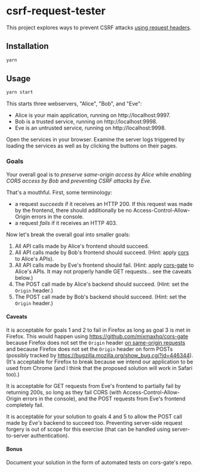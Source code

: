 # csrf-request-tester

This project explores ways to prevent CSRF attacks [using request headers](https://www.owasp.org/index.php/Cross-Site_Request_Forgery_(CSRF)_Prevention_Cheat_Sheet#Verifying_Same_Origin_with_Standard_Headers).

## Installation

```sh
yarn
```

## Usage

```sh
yarn start
```

This starts three webservers, "Alice", "Bob", and "Eve":

  * Alice is your main application, running on http://localhost:9997.
  * Bob is a trusted service, running on http://localhost:9998.
  * Eve is an untrusted service, running on http://localhost:9998.

Open the services in your browser. Examine the server logs triggered by loading the services as well
as by clicking the buttons on their pages.

### Goals

Your overall goal is to _preserve same-origin access by Alice_ while _enabling CORS access by Bob_ and
_preventing CSRF attacks by Eve_.

That's a mouthful. First, some terminology:

* a request _succeeds_ if it receives an HTTP 200. If this request was made by the frontend, there should
additionally be no Access-Control-Allow-Origin errors in the console.
* a request _fails_ if it receives an HTTP 403.

Now let's break the overall goal into smaller goals:

1. All API calls made by Alice's frontend should succeed.
2. All API calls made by Bob's frontend should succeed. (Hint: apply [cors](https://github.com/expressjs/cors)
to Alice's APIs).
3. All API calls made by Eve's frontend should fail. (Hint: apply [cors-gate](https://github.com/mixmaxhq/cors-gate)
to Alice's APIs. It may not properly handle GET requests… see the caveats below.)
4. The POST call made by Alice's backend should succeed. (Hint: set the `Origin` header.)
5. The POST call made by Bob's backend should succeed. (Hint: set the `Origin` header.)

#### Caveats

It is acceptable for goals 1 and 2 to fail in Firefox as long as goal 3 is met in Firefox. This
would happen using https://github.com/mixmaxhq/cors-gate because Firefox does not set the `Origin`
header [on same-origin requests](http://stackoverflow.com/a/15514049/495611) and because Firefox
does not set the `Origin` header on form POSTs (possibly tracked by https://bugzilla.mozilla.org/show_bug.cgi?id=446344).
(It's acceptable for Firefox to break because we intend our application to be used from Chrome (and
I think that the proposed solution will work in Safari too).)

It is acceptable for GET requests from Eve's frontend to partially fail by returning 200s, so long
as they fail CORS (with Access-Control-Allow-Origin errors in the console), and the POST requests from
Eve's frontend completely fail.

It is acceptable for your solution to goals 4 and 5 to allow the POST call made by _Eve's_ backend
to succeed too. Preventing server-side request forgery is out of scope for this exercise (that can
be handled using server-to-server authentication).

#### Bonus

Document your solution in the form of automated tests on cors-gate's repo.

